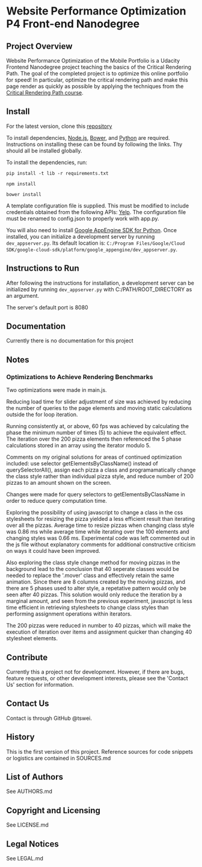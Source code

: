 # Website Performance Optimization P4 Front-end Nanodegree

## Project Overview

Website Performance Optimization of the Mobile Portfolio is a Udacity Frontend Nanodegree project teaching the basics of the Critical Rendering Path. The goal of the completed project is to optimize this online portfolio for speed! In particular, optimize the critical rendering path and make this page render as quickly as possible by applying the techniques from the [Critical Rendering Path course](https://www.udacity.com/course/ud884).

## Install

For the latest version, clone this [repository](git@github.com:tswei/frontend-nanodegree-mobile-portfolio.git)

To install dependencies, [Node.js](https://docs.npmjs.com/getting-started/installing-node), [Bower](http://bower.io/#install-bower), and [Python](https://www.python.org/downloads/) are required. Instructions on installing these can be found by following the links. Thy should all be installed globally.

To install the dependencies, run:

`pip install -t lib -r requirements.txt`

`npm install`

`bower install`

A template configuration file is supplied. This must be modified to include credentials obtained from the following APIs: [Yelp](https://www.yelp.com/developers/documentation/v2/search_api). The configuration file must be renamed to config.json to properly work with app.py.

You will also need to install [Google AppEngine SDK for Python](https://cloud.google.com/appengine/downloads). Once installed, you can initialize a development server by running `dev_appserver.py`. Its default location is: `C:/Program Files/Google/Cloud SDK/google-cloud-sdk/platform/google_appengine/dev_appserver.py`.

## Instructions to Run

After following the instructions for installation, a development server can be initialized by running `dev_appserver.py` with C:/PATH/ROOT_DIRECTORY as an argument.

The server's default port is 8080

## Documentation

Currently there is no documentation for this project

## Notes

### Optimizations to Achieve Rendering Benchmarks

Two optimizations were made in main.js.

Reducing load time for slider adjustment of size was achieved by reducing the number of queries to the page elements and moving static calculations outside the for loop iteration.

Running consistently at, or above, 60 fps was achieved by calculating the phase the minimum number of times (5) to achieve the equivalent effect. The iteration over the 200 pizza elements then referenced the 5 phase calculations stored in an array using the iterator modulo 5.

Comments on my original solutions for areas of continued optimization included: use selector getElementsByClassName() instead of querySelectorAll(), assign each pizza a class and programamatically change the class style rather than individual pizza style, and reduce number of 200 pizzas to an amount shown on the screen.

Changes were made for query selectors to getElementsByClassName in order to reduce query computation time.

Exploring the possibility of using javascript to change a class in the css stylesheets for resizing the pizza yielded a less efficient result than iterating over all the pizzas. Average time to resize pizzas when changing class style was 0.86 ms while average time while iterating over the 100 elements and changing styles was 0.66 ms. Experimental code was left commented out in the js file without explanatory comments for additional constructive criticism on ways it could have been improved.

Also exploring the class style change method for moving pizzas in the background lead to the conclusion that 40 seperate classes would be needed to replace the '.mover' class and effectively retain the same animation.
Since there are 8 columns created by the moving pizzas, and there are 5 phases used to alter style, a repetative pattern would only be seen after 40 pizzas. This solution would only reduce the iteration by a marginal amount, and seen from the previous experiment, javascript is less time efficient in retrieving stylesheets to change class styles than performing assignment operations within iterators.

The 200 pizzas were reduced in number to 40 pizzas, which will make the execution of iteration over items and assignment quicker than changing 40 stylesheet elements.

## Contribute

Currently this a project not for development. However, if there are bugs, feature requests, or other development interests, please see the 'Contact Us' section for information.

## Contact Us

Contact is through GitHub @tswei.

## History

This is the first version of this project. Reference sources for code snippets or logistics are contained in SOURCES.md

## List of Authors

See AUTHORS.md

## Copyright and Licensing

See LICENSE.md

## Legal Notices

See LEGAL.md